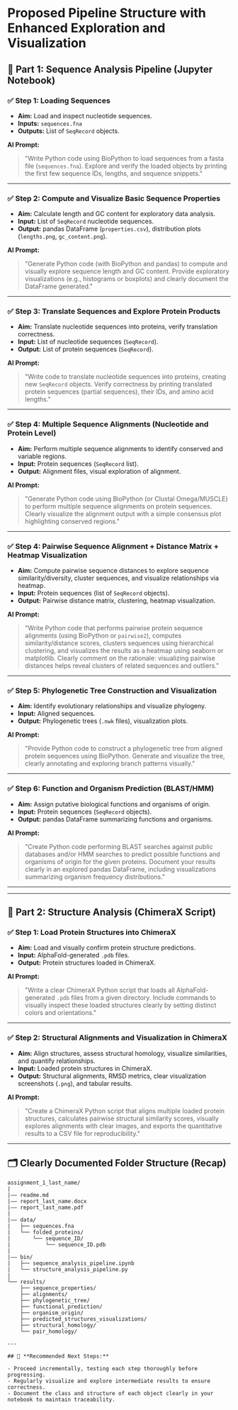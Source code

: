 
# **Proposed Pipeline Structure with Enhanced Exploration and Visualization**

## 📓 Part 1: Sequence Analysis Pipeline (Jupyter Notebook)

### ✅ **Step 1: Loading Sequences**

- **Aim:** Load and inspect nucleotide sequences.
- **Inputs:** `sequences.fna`
- **Outputs:** List of `SeqRecord` objects.

**AI Prompt:**
> "Write Python code using BioPython to load sequences from a fasta file (`sequences.fna`). Explore and verify the loaded objects by printing the first few sequence IDs, lengths, and sequence snippets."

---

### ✅ **Step 2: Compute and Visualize Basic Sequence Properties**

- **Aim:** Calculate length and GC content for exploratory data analysis.
- **Input:** List of `SeqRecord` nucleotide sequences.
- **Output:** pandas DataFrame (`properties.csv`), distribution plots (`lengths.png`, `gc_content.png`).

**AI Prompt:**
> "Generate Python code (with BioPython and pandas) to compute and visually explore sequence length and GC content. Provide exploratory visualizations (e.g., histograms or boxplots) and clearly document the DataFrame generated."

---

### ✅ **Step 3: Translate Sequences and Explore Protein Products**

- **Aim:** Translate nucleotide sequences into proteins, verify translation correctness.
- **Input:** List of nucleotide sequences (`SeqRecord`).
- **Output:** List of protein sequences (`SeqRecord`).

**AI Prompt:**  
> "Write code to translate nucleotide sequences into proteins, creating new `SeqRecord` objects. Verify correctness by printing translated protein sequences (partial sequences), their IDs, and amino acid lengths."

---

### ✅ **Step 4: Multiple Sequence Alignments (Nucleotide and Protein Level)**

- **Aim:** Perform multiple sequence alignments to identify conserved and variable regions.
- **Input:** Protein sequences (`SeqRecord` list).
- **Output:** Alignment files, visual exploration of alignment.

**AI Prompt:**  
> "Generate Python code using BioPython (or Clustal Omega/MUSCLE) to perform multiple sequence alignments on protein sequences. Clearly visualize the alignment output with a simple consensus plot highlighting conserved regions."

---

### ✅ **Step 4: Pairwise Sequence Alignment + Distance Matrix + Heatmap Visualization**

- **Aim:** Compute pairwise sequence distances to explore sequence similarity/diversity, cluster sequences, and visualize relationships via heatmap.
- **Input:** Protein sequences (list of `SeqRecord` objects).
- **Output:** Pairwise distance matrix, clustering, heatmap visualization.

**AI Prompt:**  
> "Write Python code that performs pairwise protein sequence alignments (using BioPython or `pairwise2`), computes similarity/distance scores, clusters sequences using hierarchical clustering, and visualizes the results as a heatmap using seaborn or matplotlib. Clearly comment on the rationale: visualizing pairwise distances helps reveal clusters of related sequences and outliers."

---

### ✅ **Step 5: Phylogenetic Tree Construction and Visualization**

- **Aim:** Identify evolutionary relationships and visualize phylogeny.
- **Input:** Aligned sequences.
- **Output:** Phylogenetic trees (`.nwk` files), visualization plots.

**AI Prompt:**  
> "Provide Python code to construct a phylogenetic tree from aligned protein sequences using BioPython. Generate and visualize the tree, clearly annotating and exploring branch patterns visually."

---

### ✅ **Step 6: Function and Organism Prediction (BLAST/HMM)**

- **Aim:** Assign putative biological functions and organisms of origin.
- **Input:** Protein sequences (`SeqRecord` objects).
- **Output:** pandas DataFrame summarizing functions and organisms.

**AI Prompt:**  
> "Create Python code performing BLAST searches against public databases and/or HMM searches to predict possible functions and organisms of origin for the given proteins. Document your results clearly in an explored pandas DataFrame, including visualizations summarizing organism frequency distributions."

---

---

## 📐 **Part 2: Structure Analysis (ChimeraX Script)**

### ✅ **Step 1: Load Protein Structures into ChimeraX**

- **Aim:** Load and visually confirm protein structure predictions.
- **Input:** AlphaFold-generated `.pdb` files.
- **Output:** Protein structures loaded in ChimeraX.

**AI Prompt:**  
> "Write a clear ChimeraX Python script that loads all AlphaFold-generated `.pdb` files from a given directory. Include commands to visually inspect these loaded structures clearly by setting distinct colors and orientations."

---

### ✅ **Step 2: Structural Alignments and Visualization in ChimeraX**

- **Aim:** Align structures, assess structural homology, visualize similarities, and quantify relationships.
- **Input:** Loaded protein structures in ChimeraX.
- **Output:** Structural alignments, RMSD metrics, clear visualization screenshots (`.png`), and tabular results.

**AI Prompt:**  
> "Create a ChimeraX Python script that aligns multiple loaded protein structures, calculates pairwise structural similarity scores, visually explores alignments with clear images, and exports the quantitative results to a CSV file for reproducibility."

---

## 🗂️ **Clearly Documented Folder Structure (Recap)**

```
assignment_1_last_name/
|
|–– readme.md
|–– report_last_name.docx
|–– report_last_name.pdf
|
|–– data/
|   ├── sequences.fna                        
|   └── folded_proteins/
|       └── sequence_ID/
|           └── sequence_ID.pdb             
|
|–– bin/
|   ├── sequence_analysis_pipeline.ipynb    
|   └── structure_analysis_pipeline.py      
|
└── results/
    ├── sequence_properties/
    ├── alignments/
    ├── phylogenetic_tree/
    ├── functional_prediction/
    ├── organism_origin/
    ├── predicted_structures_visualizations/
    ├── structural_homology/
    └── pair_homology/

---

## 📢 **Recommended Next Steps:**

- Proceed incrementally, testing each step thoroughly before progressing.
- Regularly visualize and explore intermediate results to ensure correctness.
- Document the class and structure of each object clearly in your notebook to maintain traceability.

